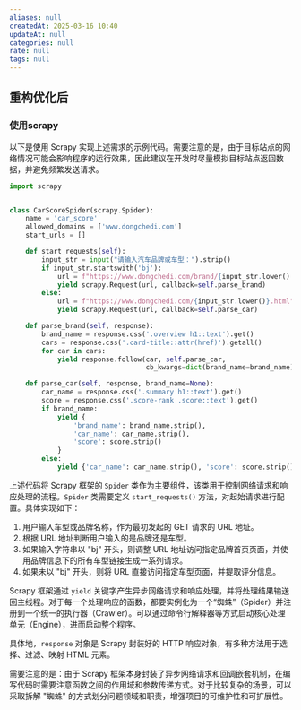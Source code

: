 ```yaml
---
aliases: null
createdAt: 2025-03-16 10:40
updateAt: null
categories: null
rate: null
tags: null
---
```


## 重构优化后

### 使用scrapy

以下是使用 Scrapy 实现上述需求的示例代码。需要注意的是，由于目标站点的网络情况可能会影响程序的运行效果，因此建议在开发时尽量模拟目标站点返回数据，并避免频繁发送请求。

```python
import scrapy


class CarScoreSpider(scrapy.Spider):
    name = 'car_score'
    allowed_domains = ['www.dongchedi.com']
    start_urls = []

    def start_requests(self):
        input_str = input("请输入汽车品牌或车型：").strip()
        if input_str.startswith('bj'):
            url = f"https://www.dongchedi.com/brand/{input_str.lower().replace('bj', '')}"
            yield scrapy.Request(url, callback=self.parse_brand)
        else:
            url = f"https://www.dongchedi.com/{input_str.lower()}.html"
            yield scrapy.Request(url, callback=self.parse_car)

    def parse_brand(self, response):
        brand_name = response.css('.overview h1::text').get()
        cars = response.css('.card-title::attr(href)').getall()
        for car in cars:
            yield response.follow(car, self.parse_car,
                                  cb_kwargs=dict(brand_name=brand_name))

    def parse_car(self, response, brand_name=None):
        car_name = response.css('.summary h1::text').get()
        score = response.css('.score-rank .score::text').get()
        if brand_name:
            yield {
                'brand_name': brand_name.strip(),
                'car_name': car_name.strip(),
                'score': score.strip()
            }
        else:
            yield {'car_name': car_name.strip(), 'score': score.strip()}
```

上述代码将 Scrapy 框架的 `Spider` 类作为主要组件，该类用于控制网络请求和响应处理的流程。`Spider` 类需要定义 `start_requests()` 方法，对起始请求进行配置。具体实现如下：

1. 用户输入车型或品牌名称，作为最初发起的 GET 请求的 URL 地址。
2. 根据 URL 地址判断用户输入的是品牌还是车型。
3. 如果输入字符串以 "bj" 开头，则调整 URL 地址访问指定品牌首页页面，并使用品牌信息下的所有车型链接生成一系列请求。
4. 如果未以 "bj" 开头，则将 URL 直接访问指定车型页面，并提取评分信息。

Scrapy 框架通过 `yield` 关键字产生异步网络请求和响应处理，并将处理结果输送回主线程。对于每一个处理响应的函数，都要实例化为一个“蜘蛛”（Spider）并注册到一个统一的执行器（Crawler）。可以通过命令行解释器等方式启动核心处理单元（Engine），进而启动整个程序。

具体地，`response` 对象是 Scrapy 封装好的 HTTP 响应对象，有多种方法用于选择、过滤、映射 HTML 元素。

需要注意的是：由于 Scrapy 框架本身封装了异步网络请求和回调嵌套机制，在编写代码时需要注意函数之间的作用域和参数传递方式。对于比较复杂的场景，可以采取拆解 "蜘蛛" 的方式划分问题领域和职责，增强项目的可维护性和可扩展性。
